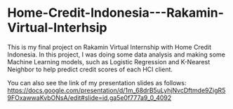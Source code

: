 # Home-Credit-Indonesia---Rakamin-Virtual-Interhsip

This is my final project on Rakamin Virtual Internship with Home Credit Indonesia. In this project, I was doing some data analysis and making some Machine Learning models, such as Logistic Regression and K-Nearest Neighbor to help predict credit scores of each HCI client. 

You can also see the link of my presentation slides as follows: https://docs.google.com/presentation/d/1m_68drB5uLyhjNvcDftmde9ZigR59FOxawwaKvbONsA/edit#slide=id.ga5e0f777a9_0_4092
